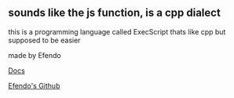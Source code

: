 ## sounds like the js function, is a cpp dialect

this is a programming language called ExecScript thats like cpp but supposed to be easier

made by Efendo

[Docs](/ExecScript/docs/Hello%20excs!.md)

[Efendo's Github](https://github.com/Efendo)
